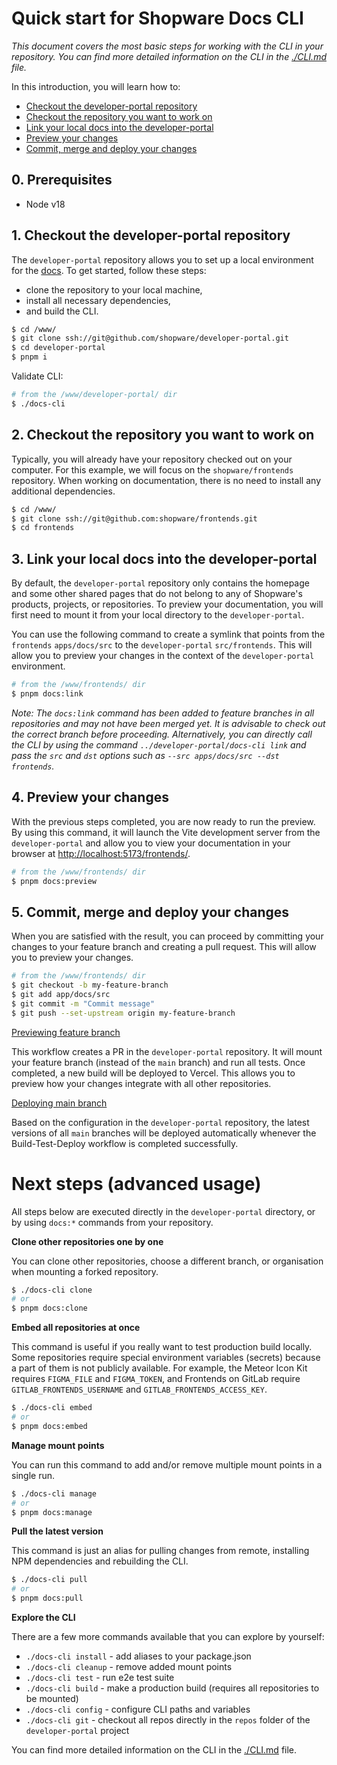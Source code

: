 # Quick start for Shopware Docs CLI

_This document covers the most basic steps for working with the CLI in your repository. You can find more detailed
information on the CLI in the [./CLI.md](./CLI.md) file._

In this introduction, you will learn how to:

- [Checkout the developer-portal repository](#1-checkout-the-developer-portal-repository)
- [Checkout the repository you want to work on](#2-checkout-the-repository-you-want-to-work-on)
- [Link your local docs into the developer-portal](#3-link-your-local-docs-into-the-developer-portal)
- [Preview your changes](#4-preview-your-changes)
- [Commit, merge and deploy your changes](#5-commit-merge-and-deploy-your-changes)

## 0. Prerequisites

 - Node v18

## 1. Checkout the developer-portal repository

The `developer-portal` repository allows you to set up a local environment for
the [docs](https://beta-developer.shopware.com).
To get started, follow these steps:

- clone the repository to your local machine,
- install all necessary dependencies,
- and build the CLI.

```bash
$ cd /www/
$ git clone ssh://git@github.com/shopware/developer-portal.git
$ cd developer-portal
$ pnpm i

```

Validate CLI:

```bash
# from the /www/developer-portal/ dir
$ ./docs-cli
```

## 2. Checkout the repository you want to work on

Typically, you will already have your repository checked out on your computer. For this example, we will focus on the
`shopware/frontends` repository. When working on documentation, there is no need to install any additional dependencies.

```bash
$ cd /www/
$ git clone ssh://git@github.com:shopware/frontends.git
$ cd frontends

```

## 3. Link your local docs into the developer-portal

By default, the `developer-portal` repository only contains the homepage and some other shared pages that do not belong
to any of Shopware's products, projects, or repositories. To preview your documentation, you will first need to mount it
from your local directory to the `developer-portal`.

You can use the following command to create a symlink that points from the `frontends` `apps/docs/src` to the
`developer-portal` `src/frontends`. This will allow you to preview your changes in the context of the `developer-portal`
environment.

```bash
# from the /www/frontends/ dir
$ pnpm docs:link

```

_Note: The `docs:link` command has been added to feature branches in all repositories and may not have been merged yet.
It is advisable to check out the correct branch before proceeding. Alternatively, you can directly call the CLI by using
the command `../developer-portal/docs-cli link` and pass the `src` and `dst` options such as
`--src apps/docs/src --dst frontends`._

## 4. Preview your changes

With the previous steps completed, you are now ready to run the preview. By using this command, it will launch the Vite
development server from the `developer-portal` and allow you to view your documentation in your browser at
[http://localhost:5173/frontends/](http://localhost:5173/frontends/).

```bash
# from the /www/frontends/ dir
$ pnpm docs:preview

```

## 5. Commit, merge and deploy your changes

When you are satisfied with the result, you can proceed by committing your changes to your feature branch and creating a
pull request. This will allow you to preview your changes.

```bash
# from the /www/frontends/ dir
$ git checkout -b my-feature-branch
$ git add app/docs/src
$ git commit -m "Commit message"
$ git push --set-upstream origin my-feature-branch

```

<ins>Previewing feature branch</ins>

This workflow creates a PR in the `developer-portal` repository. It will mount your feature branch (instead of the
`main` branch) and run all tests. Once completed, a new build will be deployed to Vercel. This allows you to preview how
your changes integrate with all other repositories.

<ins>Deploying main branch</ins>

Based on the configuration in the `developer-portal` repository, the latest versions of all `main` branches will be
deployed automatically whenever the Build-Test-Deploy workflow is completed successfully.

# Next steps (advanced usage)

All steps below are executed directly in the `developer-portal` directory, or by using `docs:*` commands from your
repository.

**Clone other repositories one by one**

You can clone other repositories, choose a different branch, or organisation when mounting a forked repository.

```bash
$ ./docs-cli clone
# or
$ pnpm docs:clone

```

**Embed all repositories at once**

This command is useful if you really want to test production build locally. Some repositories require special
environment variables (secrets) because a part of them is not publicly available. For example, the Meteor Icon Kit
requires `FIGMA_FILE` and `FIGMA_TOKEN`, and Frontends on GitLab require `GITLAB_FRONTENDS_USERNAME` and
`GITLAB_FRONTENDS_ACCESS_KEY`.

```bash
$ ./docs-cli embed
# or
$ pnpm docs:embed

```

**Manage mount points**

You can run this command to add and/or remove multiple mount points in a single run.

```bash
$ ./docs-cli manage
# or
$ pnpm docs:manage

```

**Pull the latest version**

This command is just an alias for pulling changes from remote, installing NPM dependencies and rebuilding the CLI.

```bash
$ ./docs-cli pull
# or
$ pnpm docs:pull

```

**Explore the CLI**

There are a few more commands available that you can explore by yourself:

- `./docs-cli install` - add aliases to your package.json
- `./docs-cli cleanup` - remove added mount points
- `./docs-cli test` - run e2e test suite
- `./docs-cli build` - make a production build (requires all repositories to be mounted)
- `./docs-cli config` - configure CLI paths and variables
- `./docs-cli git` - checkout all repos directly in the `repos` folder of the `developer-portal` project

You can find more detailed information on the CLI in the [./CLI.md](./CLI.md) file.
